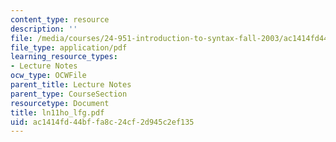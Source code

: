 ```yaml
---
content_type: resource
description: ''
file: /media/courses/24-951-introduction-to-syntax-fall-2003/ac1414fd44bffa8c24cf2d945c2ef135_ln11ho_lfg.pdf
file_type: application/pdf
learning_resource_types:
- Lecture Notes
ocw_type: OCWFile
parent_title: Lecture Notes
parent_type: CourseSection
resourcetype: Document
title: ln11ho_lfg.pdf
uid: ac1414fd-44bf-fa8c-24cf-2d945c2ef135
---
```


